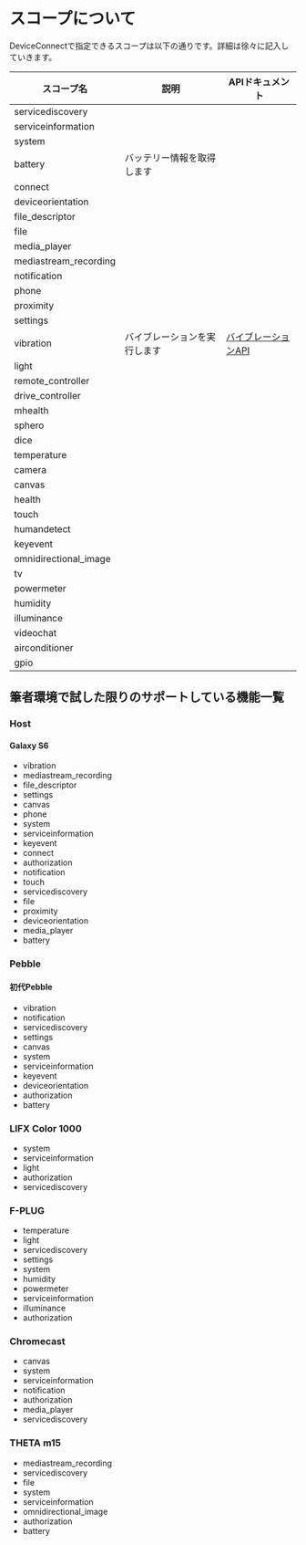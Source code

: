# スコープについて

DeviceConnectで指定できるスコープは以下の通りです。詳細は徐々に記入していきます。

|スコープ名|説明|APIドキュメント|
|--------|----|----|
|servicediscovery|&nbsp;|
|serviceinformation|&nbsp;|
|system|&nbsp;|&nbsp;|
|battery|バッテリー情報を取得します|&nbsp;|
|connect|&nbsp;|&nbsp;|
|deviceorientation|&nbsp;|&nbsp;|
|file_descriptor|&nbsp;|&nbsp;|
|file|&nbsp;|&nbsp;|
|media_player|&nbsp;|&nbsp;|
|mediastream_recording|&nbsp;|&nbsp;|
|notification|&nbsp;|&nbsp;|
|phone|&nbsp;|&nbsp;|
|proximity|&nbsp;|&nbsp;|
|settings|&nbsp;|&nbsp;|
|vibration|バイブレーションを実行します|[バイブレーションAPI](./vibration/)|
|light|&nbsp;|&nbsp;|
|remote_controller|&nbsp;|&nbsp;|
|drive_controller|&nbsp;|&nbsp;|
|mhealth|&nbsp;|&nbsp;|
|sphero|&nbsp;|&nbsp;|
|dice|&nbsp;|&nbsp;|
|temperature|&nbsp;|&nbsp;|
|camera|&nbsp;|&nbsp;|
|canvas|&nbsp;|&nbsp;|
|health|&nbsp;|&nbsp;|
|touch|&nbsp;|&nbsp;|
|humandetect|&nbsp;|&nbsp;|
|keyevent|&nbsp;|&nbsp;|
|omnidirectional_image|&nbsp;|&nbsp;|
|tv|&nbsp;|&nbsp;|
|powermeter|&nbsp;|&nbsp;|
|humidity|&nbsp;|&nbsp;|
|illuminance|&nbsp;|&nbsp;|
|videochat|&nbsp;|&nbsp;|
|airconditioner|&nbsp;|&nbsp;|
|gpio|&nbsp;|&nbsp;|

## 筆者環境で試した限りのサポートしている機能一覧

### Host

#### Galaxy S6

- vibration
- mediastream_recording
- file_descriptor
- settings
- canvas
- phone
- system
- serviceinformation
- keyevent
- connect
- authorization
- notification
- touch
- servicediscovery
- file
- proximity
- deviceorientation
- media_player
- battery

### Pebble

#### 初代Pebble

- vibration
- notification
- servicediscovery
- settings
- canvas
- system
- serviceinformation
- keyevent
- deviceorientation
- authorization
- battery


### LIFX Color 1000

- system
- serviceinformation
- light
- authorization
- servicediscovery

### F-PLUG

- temperature
- light
- servicediscovery
- settings
- system
- humidity
- powermeter
- serviceinformation
- illuminance
- authorization

### Chromecast

- canvas
- system
- serviceinformation
- notification
- authorization
- media_player
- servicediscovery

### THETA m15

- mediastream_recording
- servicediscovery
- file
- system
- serviceinformation
- omnidirectional_image
- authorization
- battery

